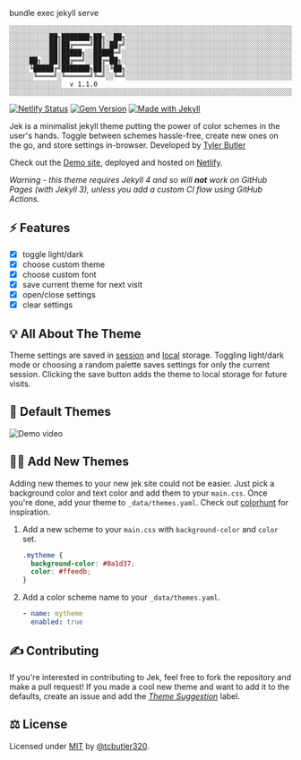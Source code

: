 bundle exec jekyll serve

```text
░░░░░░░░░░░░░░░░░░░░░░░░░░░░░░░░░░░░░░░░░░░░░░░░░░░░░░░░░░░░░░░░░░░░░░░░░░░░░░░░░░░░░░░░░░░░░░░░░░░░░░░░░░░░░░░░░░░░░░░░░░░░░░░░░░░░░░░░░░░░░░░░░░░░░░░░░░░░░░░░░░░░░░
░░░░░░░░░░██╗███████╗██╗░░██╗░░░░░░░░░░░░░░░░░░░░░░░░░░░░░░░░░░░░░░░░░░░░░░░░░░░░░░░░░░░░░░░░░░░░░░░░░░░░░░░░░░░░░░░░░░░░░░░░░░░░░░░░░░░░░░░░░░░░░░░░░░░░░░░░░░░░░░░░░
░░░░░░░░░░██║██╔════╝██║░██╔╝░░░░░░░░░░░░░░░░░░░░░░░░░░░░░░░░░░░░░░░░░░░░░░░░░░░░░░░░░░░░░░░░░░░░░░░░░░░░░░░░░░░░░░░░░░░░░░░░░░░░░░░░░░░░░░░░░░░░░░░░░░░░░░░░░░░░░░░░░
░░░░░░░░░░██║█████╗░░█████═╝░░░░░░░░░░░░░░░░░░░░░░░░░░░░░░░░░░░░░░░░░░░░░░░░░░░░░░░░░░░░░░░░░░░░░░░░░░░░░░░░░░░░░░░░░░░░░░░░░░░░░░░░░░░░░░░░░░░░░░░░░░░░░░░░░░░░░░░░░░
░░░░░██╗░░██║██╔══╝░░██╔═██╗░░░░░░░░░░░░░░░░░░░░░░░░░░░░░░░░░░░░░░░░░░░░░░░░░░░░░░░░░░░░░░░░░░░░░░░░░░░░░░░░░░░░░░░░░░░░░░░░░░░░░░░░░░░░░░░░░░░░░░░░░░░░░░░░░░░░░░░░░░
░░░░░╚█████╔╝███████╗██║░╚██╗░░░░░░░░░░░░░░░░░░░░░░░░░░░░░░░░░░░░░░░░░░░░░░░░░░░░░░░░░░░░░░░░░░░░░░░░░░░░░░░░░░░░░░░░░░░░░░░░░░░░░░░░░░░░░░░░░░░░░░░░░░░░░░░░░░░░░░░░░
░░░░░░╚════╝░╚══════╝╚═╝░░╚═╝░░░░░░░░░░░░░░░░░░░░░░░░░░░░░░░░░░░░░░░░░░░░░░░░░░░░░░░░░░░░░░░░░░░░░░░░░░░░░░░░░░░░░░░░░░░░░░░░░░░░░░░░░░░░░░░░░░░░░░░░░░░░░░░░░░░░░░░░░
░░░░░░░░░░░░░  v 1.1.0  ░░░░░░░░░░░░░░░░░░░░░░░░░░░░░░░░░░░░░░░░░░░░░░░░░░░░░░░░░░░░░░░░░░░░░░░░░░░░░░░░░░░░░░░░░░░░░░░░░░░░░░░░░░░░░░░░░░░░░░░░░░░░░░░░░░░░░░░░░░░░░░
```

[![Netlify Status](https://api.netlify.com/api/v1/badges/9d1f745e-c8d9-4732-ab34-06748d61e84d/deploy-status)](https://app.netlify.com/sites/jekyll-jek/deploys)
[![Gem Version](https://badge.fury.io/rb/jek.svg)](https://badge.fury.io/rb/jek)
[![Made with Jekyll](https://img.shields.io/badge/jekyll-4-blue?logo=jekyll)](https://jekyllrb.com)



Jek is a minimalist jekyll theme putting the power of color schemes in the user's hands. Toggle between schemes hassle-free, create new ones on the go, and store settings in-browser. Developed by [Tyler Butler](https://tbutler.org)

Check out the [Demo site](https://jekyll-jek.netlify.app/), deployed and hosted on [Netlify](https://www.netlify.com/).

_Warning - this theme requires Jekyll 4 and so will **not** work on GitHub Pages (with Jekyll 3), unless you add a custom CI flow using GitHub Actions._


## ⚡ Features

+ [x] toggle light/dark
+ [x] choose custom theme
+ [x] choose custom font
+ [x] save current theme for next visit
+ [x] open/close settings
+ [x] clear settings

## 💡 All About The Theme

Theme settings are saved in [session](https://developer.mozilla.org/en-US/docs/Web/API/Window/sessionStorage) and [local](https://developer.mozilla.org/en-US/docs/Web/API/Window/localStorage) storage. Toggling light/dark mode or choosing a random palette saves settings for only the current session. Clicking the save button adds the theme to local storage for future visits.

## 🍭 Default Themes

![Demo video](/assets/img/readme/jek.gif)

## 👩‍🚀 Add New Themes

Adding new themes to your new jek site could not be easier. Just pick a background color and text color and add them to your `main.css`. Once you're done, add your theme to `_data/themes.yaml`. Check out [colorhunt](https://colorhunt.co/) for inspiration.

1. Add a new scheme to your `main.css` with `background-color` and `color` set.
    ```css
    .mytheme {
      background-color: #0a1d37;
      color: #ffeedb;
    }
    ```
2. Add a color scheme name to your `_data/themes.yaml`.
    ```yaml
    - name: mytheme
      enabled: true
    ```

## ✍️ Contributing

If you're interested in contributing to Jek, feel free to fork the repository and make a pull request! If you made a cool new theme and want to add it to the defaults, create an issue and add the [*Theme Suggestion*](https://github.com/tcbutler320/jek/labels/Theme%20Suggestion) label.

## ⚖️ License

Licensed under [MIT](/LICENSE.txt) by [@tcbutler320](https://github.com/tcbutler320).

